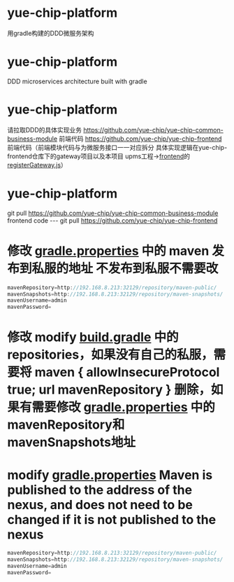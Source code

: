 # yue-chip-platform
用gradle构建的DDD微服务架构

# yue-chip-platform
DDD microservices architecture built with gradle

# yue-chip-platform
请拉取DDD的具体实现业务 https://github.com/yue-chip/yue-chip-common-business-module
前端代码 https://github.com/yue-chip/yue-chip-frontend
前端代码（前端模块代码与为微服务接口一一对应拆分 具体实现逻辑在yue-chip-frontend仓库下的gateway项目以及本项目
upms工程->[frontend](upms%2Ffrontend)的 [registerGateway.js](upms%2Ffrontend%2FregisterGateway.js)）

# yue-chip-platform
git pull https://github.com/yue-chip/yue-chip-common-business-module
frontend code  --- git pull https://github.com/yue-chip/yue-chip-frontend

# 修改 [gradle.properties](gradle.properties) 中的 maven 发布到私服的地址  不发布到私服不需要改
```java 
mavenRepository=http://192.168.8.213:32129/repository/maven-public/
mavenSnapshots=http://192.168.8.213:32129/repository/maven-snapshots/
mavenUsername=admin
mavenPassword=
```

# 修改 modify [build.gradle](build.gradle) 中的repositories，如果没有自己的私服，需要将 maven { allowInsecureProtocol true; url mavenRepository } 删除，如果有需要修改 [gradle.properties](gradle.properties) 中的mavenRepository和mavenSnapshots地址

# modify [gradle.properties](gradle.properties)  Maven is published to the address of the nexus, and does not need to be changed if it is not published to the nexus
```java 
mavenRepository=http://192.168.8.213:32129/repository/maven-public/
mavenSnapshots=http://192.168.8.213:32129/repository/maven-snapshots/
mavenUsername=admin
mavenPassword=
```